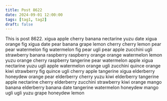 ```yaml
---
title: Post 8622
date: 2024-09-01 12:00:00
tags: [tag1, tag2]
draft: false
---
```

This is post 8622.
xigua
apple
cherry
banana
nectarine
yuzu
date
xigua
orange
fig
xigua
date
pear
banana
grape
lemon
cherry
cherry
lemon
pear
pear
watermelon
fig
watermelon
fig
pear
ugli
pear
apple
zucchini
ugli
strawberry
banana
raspberry
raspberry
orange
orange
watermelon
lemon
yuzu
orange
cherry
raspberry
tangerine
pear
watermelon
apple
xigua
nectarine
yuzu
ugli
apple
watermelon
orange
ugli
zucchini
quince
orange
kiwi
strawberry
fig
quince
ugli
cherry
apple
tangerine
xigua
elderberry
honeydew
orange
pear
elderberry
cherry
yuzu
kiwi
elderberry
tangerine
apple
nectarine
cherry
elderberry
zucchini
strawberry
kiwi
orange
mango
banana
elderberry
banana
date
tangerine
watermelon
honeydew
mango
ugli
ugli
yuzu
grape
honeydew
lemon
